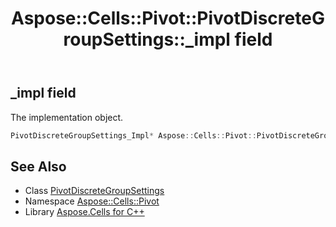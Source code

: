 ﻿---
title: Aspose::Cells::Pivot::PivotDiscreteGroupSettings::_impl field
linktitle: _impl
second_title: Aspose.Cells for C++ API Reference
description: 'Aspose::Cells::Pivot::PivotDiscreteGroupSettings::_impl field. The implementation object in C++.'
type: docs
weight: 800
url: /cpp/aspose.cells.pivot/pivotdiscretegroupsettings/_impl/
---
## _impl field


The implementation object.

```cpp
PivotDiscreteGroupSettings_Impl* Aspose::Cells::Pivot::PivotDiscreteGroupSettings::_impl
```

## See Also

* Class [PivotDiscreteGroupSettings](../)
* Namespace [Aspose::Cells::Pivot](../../)
* Library [Aspose.Cells for C++](../../../)
